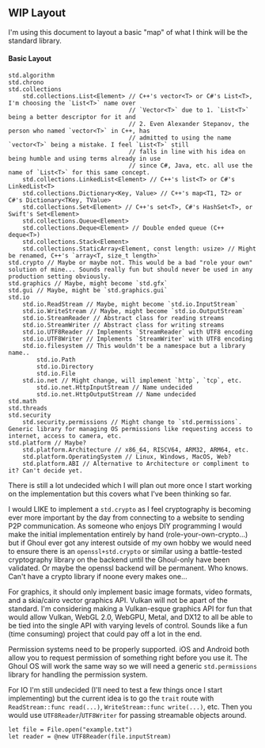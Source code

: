 ## WIP Layout
I'm using this document to layout a basic "map" of what I think will be the standard library.

#### Basic Layout
    
    std.algorithm
    std.chrono
    std.collections
        std.collections.List<Element> // C++'s vector<T> or C#'s List<T>, I'm choosing the `List<T>` name over 
                                      // `Vector<T>` due to 1. `List<T>` being a better descriptor for it and 
                                      // 2. Even Alexander Stepanov, the person who named `vector<T>` in C++, has 
                                      // admitted to using the name `vector<T>` being a mistake. I feel `List<T>` still 
                                      // falls in line with his idea on being humble and using terms already in use 
                                      // since C#, Java, etc. all use the name of `List<T>` for this same concept.
        std.collections.LinkedList<Element> // C++'s list<T> or C#'s LinkedList<T>
        std.collections.Dictionary<Key, Value> // C++'s map<T1, T2> or C#'s Dictionary<TKey, TValue>
        std.collections.Set<Element> // C++'s set<T>, C#'s HashSet<T>, or Swift's Set<Element>
        std.collections.Queue<Element>
        std.collections.Deque<Element> // Double ended queue (C++ deque<T>)
        std.collections.Stack<Element>
        std.collections.StaticArray<Element, const length: usize> // Might be renamed, C++'s `array<T, size_t length>`
    std.crypto // Maybe or maybe not. This would be a bad "role your own" solution of mine... Sounds really fun but should never be used in any production setting obviously.
    std.graphics // Maybe, might become `std.gfx`
    std.gui // Maybe, might be `std.graphics.gui`
    std.io
        std.io.ReadStream // Maybe, might become `std.io.InputStream`
        std.io.WriteStream // Maybe, might become `std.io.OutputStream`
        std.io.StreamReader // Abstract class for reading streams
        std.io.StreamWriter // Abstract class for writing streams
        std.io.UTF8Reader // Implements `StreamReader` with UTF8 encoding
        std.io.UTF8Writer // Implements `StreamWriter` with UTF8 encoding
        std.io.filesystem // This wouldn't be a namespace but a library name..
            std.io.Path
            std.io.Directory
            std.io.File
        std.io.net // Might change, will implement `http`, `tcp`, etc.
            std.io.net.HttpInputStream // Name undecided
            std.io.net.HttpOutputStream // Name undecided
    std.math
    std.threads
    std.security
        std.security.permissions // Might change to `std.permissions`. Generic library for managing OS permissions like requesting access to internet, access to camera, etc.
    std.platform // Maybe?
        std.platform.Architecture // x86_64, RISCV64, ARM32, ARM64, etc.
        std.platform.OperatingSystem // Linux, Windows, MacOS, Web?
        std.platform.ABI // Alternative to Architecture or compliment to it? Can't decide yet.
        
    
There is still a lot undecided which I will plan out more once I start working on the implementation but this covers 
what I've been thinking so far.

I would LIKE to implement a `std.crypto` as I feel cryptography is becoming ever more important by the day from 
connecting to a website to sending P2P communication. As someone who enjoys DIY programming I would make the initial 
implementation entirely by hand (role-your-own-crypto...) but if Ghoul ever got any interest outside of my own hobby 
we would need to ensure there is an `openssl+std.crypto` or similar using a battle-tested cryptography library on the 
backend until the Ghoul-only have been validated. Or maybe the openssl backend will be permanent. Who knows. Can't have 
a crypto library if noone every makes one...

For graphics, it should only implement basic image formats, video formats, and a skia/cairo vector graphics API.
Vulkan will not be apart of the standard. I'm considering making a Vulkan-esque graphics API for fun that would allow 
Vulkan, WebGL 2.0, WebGPU, Metal, and DX12 to all be able to be tied into the single API with varying levels of control.
Sounds like a fun (time consuming) project that could pay off a lot in the end.

Permission systems need to be properly supported. iOS and Android both allow you to request permission of something 
right before you use it. The Ghoul OS will work the same way so we will need a generic `std.permissions` library for 
handling the permission system.

For IO I'm still undecided (I'll need to test a few things once I start implementing) but the current idea is to go the 
`trait` route with `ReadStream::func read(...)`, `WriteStream::func write(...)`, etc.
Then you would use `UTF8Reader`/`UTF8Writer` for passing streamable objects around.
    
    let file = File.open("example.txt")
    let reader = @new UTF8Reader(file.inputStream)
    
